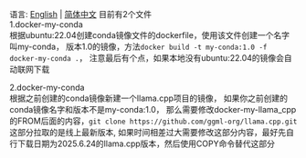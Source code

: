 语言: [English](README.md) | [简体中文](README.zh-CN.md)
目前有2个文件  
1.docker-my-conda  
根据ubuntu:22.04创建conda镜像文件的dockerfile，使用该文件创建一个名字叫my-conda，
版本1.0的镜像，方法`docker build -t my-conda:1.0 -f docker-my-conda .`，
注意最后有个点，如果本地没有ubuntu:22.04的镜像会自动联网下载 

2.docker-my-conda  
根据之前创建的conda镜像新建一个llama.cpp项目的镜像，
如果你之前创建的conda镜像名字和版本不是my-conda:1.0，
那么需要修改docker-my-llama_cpp的FROM后面的内容，`git clone https://github.com/ggml-org/llama.cpp.git`这部分拉取的是线上最新版本,
如果时间相差过大需要修改这部分内容，最好先自行下载日期为2025.6.24的llama.cpp版本，然后使用COPY命令替代这部分  


